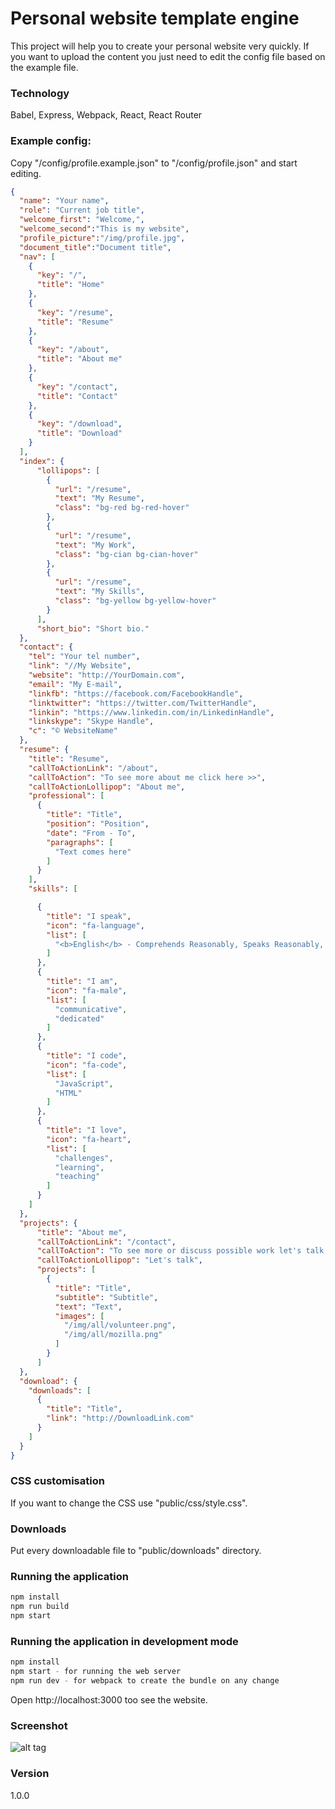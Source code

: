 # Personal website template engine
This project will help you to create your personal website very quickly. If you want to upload the content you just need to edit the config file based on the example file.

### Technology
Babel, Express, Webpack, React, React Router

### Example config:
Copy "/config/profile.example.json" to "/config/profile.json" and start editing.

```json
{
  "name": "Your name",
  "role": "Current job title",
  "welcome_first": "Welcome,",
  "welcome_second":"This is my website",
  "profile_picture":"/img/profile.jpg",
  "document_title":"Document title",
  "nav": [
    {
      "key": "/",
      "title": "Home"
    },
    {
      "key": "/resume",
      "title": "Resume"
    },
    {
      "key": "/about",
      "title": "About me"
    },
    {
      "key": "/contact",
      "title": "Contact"
    },
    {
      "key": "/download",
      "title": "Download"
    }
  ],
  "index": {
      "lollipops": [
        {
          "url": "/resume",
          "text": "My Resume",
          "class": "bg-red bg-red-hover"
        },
        {
          "url": "/resume",
          "text": "My Work",
          "class": "bg-cian bg-cian-hover"
        },
        {
          "url": "/resume",
          "text": "My Skills",
          "class": "bg-yellow bg-yellow-hover"
        }
      ],
      "short_bio": "Short bio."
  },
  "contact": {
    "tel": "Your tel number",
    "link": "//My Website",
    "website": "http://YourDomain.com",
    "email": "My E-mail",
    "linkfb": "https://facebook.com/FacebookHandle",
    "linktwitter": "https://twitter.com/TwitterHandle",
    "linkin": "https://www.linkedin.com/in/LinkedinHandle",
    "linkskype": "Skype Handle",
    "c": "© WebsiteName"
  },
  "resume": {
    "title": "Resume",
    "callToActionLink": "/about",
    "callToAction": "To see more about me click here >>",
    "callToActionLollipop": "About me",
    "professional": [
      {
        "title": "Title",
        "position": "Position",
        "date": "From - To",
        "paragraphs": [
          "Text comes here"
        ]
      }
    ],
    "skills": [

      {
        "title": "I speak",
        "icon": "fa-language",
        "list": [
          "<b>English</b> - Comprehends Reasonably, Speaks Reasonably, Reads Well, Writes Well. "
        ]
      },
      {
        "title": "I am",
        "icon": "fa-male",
        "list": [
          "communicative",
          "dedicated"
        ]
      },
      {
        "title": "I code",
        "icon": "fa-code",
        "list": [
          "JavaScript",
          "HTML"
        ]
      },
      {
        "title": "I love",
        "icon": "fa-heart",
        "list": [
          "challenges",
          "learning",
          "teaching"
        ]
      }
    ]
  },
  "projects": {
      "title": "About me",
      "callToActionLink": "/contact",
      "callToAction": "To see more or discuss possible work let's talk >>",
      "callToActionLollipop": "Let's talk",
      "projects": [
        {
          "title": "Title",
          "subtitle": "Subtitle",
          "text": "Text",
          "images": [
            "/img/all/volunteer.png",
            "/img/all/mozilla.png"
          ]
        }
      ]
  },
  "download": {
    "downloads": [
      {
        "title": "Title",
        "link": "http://DownloadLink.com"
      }
    ]
  }
}

```
### CSS customisation
If you want to change the CSS use "public/css/style.css".


### Downloads
Put every downloadable file to "public/downloads" directory.

### Running the application
```sh
npm install
npm run build
npm start
```

### Running the application in development mode
```sh
npm install
npm start - for running the web server
npm run dev - for webpack to create the bundle on any change
```
Open http://localhost:3000 too see the website.

### Screenshot
![alt tag](https://s8.postimg.org/vjtin0vo5/cv_example.jpg)



### Version
1.0.0
